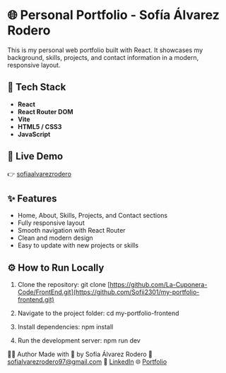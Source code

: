 # 🌐 Personal Portfolio - Sofía Álvarez Rodero

This is my personal web portfolio built with React. It showcases my background, skills, projects, and contact information in a modern, responsive layout.

## 🚀 Tech Stack

- **React**
- **React Router DOM**
- **Vite**
- **HTML5 / CSS3**
- **JavaScript**

<!-- ## 📸 Screenshot

![Portfolio Preview](./screenshots/portfolio_screenshot_placeholder.png)

> To update the screenshot, replace the image in `/screenshots/` with your own and update the filename if needed.
-->
## 🔗 Live Demo

👉 [sofiaalvarezrodero](https://sofiaalvarezrodero.vercel.app)

## ✨ Features

- Home, About, Skills, Projects, and Contact sections
- Fully responsive layout
- Smooth navigation with React Router
- Clean and modern design
- Easy to update with new projects or skills

## ⚙️ How to Run Locally

1. Clone the repository:
git clone [https://github.com/La-Cuponera-Code/FrontEnd.git](https://github.com/Sofii2301/my-portfolio-frontend.git)

2. Navigate to the project folder:
cd my-portfolio-frontend

3. Install dependencies:
npm install

4. Run the development server:
npm run dev

🧑‍💻 Author
Made with 💙 by Sofía Álvarez Rodero
📧 sofialvarezrodero97@gmail.com
🔗 [LinkedIn](https://www.linkedin.com/in/sofi-alvarez-rodero)
🌐 [Portfolio](https://sofiaalvarezrodero.vercel.app)
